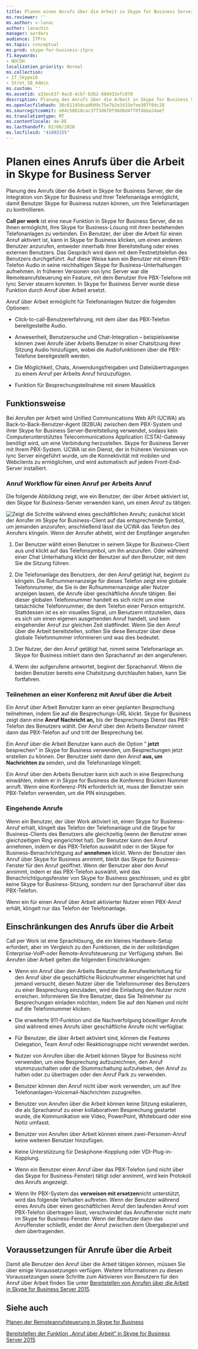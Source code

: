 ```yaml
---
title: Planen eines Anrufs über die Arbeit in Skype for Business Server
ms.reviewer: ''
ms.author: v-lanac
author: lanachin
manager: serdars
audience: ITPro
ms.topic: conceptual
ms.prod: skype-for-business-itpro
f1.keywords:
- NOCSH
localization_priority: Normal
ms.collection:
- IT_Skype16
- Strat_SB_Admin
ms.custom: ''
ms.assetid: a33ec637-9ac8-4cb7-b3b2-88d432efc078
description: Planung des Anrufs über die Arbeit in Skype for Business Server, der die Integration von Skype for Business und Ihrer Telefonanlage ermöglicht, damit Benutzer Skype for Business nutzen können, um Ihre Telefonanlagen zu kontrollieren.
ms.openlocfilehash: 38c61145dcad609c75e7b2e3433efee307f8dc28
ms.sourcegitcommit: e64c50818cac37f3d6f0f96d0d4ff0f4bba24aef
ms.translationtype: MT
ms.contentlocale: de-DE
ms.lasthandoff: 02/06/2020
ms.locfileid: "41803155"
---
```

# <a name="plan-for-call-via-work-in-skype-for-business-server"></a>Planen eines Anrufs über die Arbeit in Skype for Business Server
 
Planung des Anrufs über die Arbeit in Skype for Business Server, der die Integration von Skype for Business und Ihrer Telefonanlage ermöglicht, damit Benutzer Skype for Business nutzen können, um Ihre Telefonanlagen zu kontrollieren.
  
 **Call per work** ist eine neue Funktion in Skype for Business Server, die es Ihnen ermöglicht, Ihre Skype for Business-Lösung mit ihren bestehenden Telefonanlagen zu verbinden. Ein Benutzer, der über die Arbeit für einen Anruf aktiviert ist, kann in Skype for Business klicken, um einen anderen Benutzer anzurufen, entweder innerhalb Ihrer Bereitstellung oder eines externen Benutzers. Das Gespräch wird dann mit dem Festnetztelefon des Benutzers durchgeführt. Auf diese Weise kann ein Benutzer mit einem PBX-Telefon Audio in seine reichhaltigen Skype for Business-Unterhaltungen aufnehmen. In früheren Versionen von lync Server war die Remoteanrufsteuerung ein Feature, mit dem Benutzer Ihre PBX-Telefone mit lync Server steuern konnten. In Skype for Business Server wurde diese Funktion durch Anruf über Arbeit ersetzt.
  
Anruf über Arbeit ermöglicht für Telefonanlagen Nutzer die folgenden Optionen:
  
- Click-to-call-Benutzererfahrung, mit dem über das PBX-Telefon bereitgestellte Audio.
    
- Anwesenheit, Benutzersuche und Chat-Integration – beispielsweise können zwei Anrufe über Arbeits Benutzer in einer Chatsitzung ihrer Sitzung Audio hinzufügen, wobei die Audiofunktionen über die PBX-Telefone bereitgestellt werden.
    
- Die Möglichkeit, Chats, Anwendungsfreigaben und Dateiübertragungen zu einem Anruf per Arbeits Anruf hinzuzufügen.
    
- Funktion für Besprechungsteilnahme mit einem Mausklick
    
## <a name="how-it-works"></a>Funktionsweise

Bei Anrufen per Arbeit wird Unified Communications Web API (UCWA) als Back-to-Back-Benutzer-Agent (B2BUA) zwischen dem PBX-System und ihrer Skype for Business Server-Bereitstellung verwendet, sodass kein Computerunterstütztes Telecommunications Application (CSTA)-Gateway benötigt wird, um eine Verbindung herzustellen. Skype for Business Server mit Ihrem PBX-System. UCWA ist ein Dienst, der in früheren Versionen von lync Server eingeführt wurde, um die Konnektivität mit mobilen und Webclients zu ermöglichen, und wird automatisch auf jedem Front-End-Server installiert.
  
### <a name="call-workflow-for-a-call-via-work-call"></a>Anruf Workflow für einen Anruf per Arbeits Anruf

Die folgende Abbildung zeigt, wie ein Benutzer, der über Arbeit aktiviert ist, den Skype for Business-Server verwenden kann, um einen Anruf zu tätigen:
  
![Zeigt die Schritte während eines geschäftlichen Anrufs; zunächst klickt der Anrufer im Skype for Business-Client auf das entsprechende Symbol, um jemanden anzurufen; anschließend lässt die UCWA das Telefon des Anrufers klingeln. Wenn der Anrufer abhebt, wird der Empfänger angerufen](../../media/050e88ed-e18e-40c0-84d5-b17fe40c305a.jpg)
  
1. Der Benutzer wählt einen Benutzer in seinem Skype for Business-Client aus und klickt auf das Telefonsymbol, um ihn anzurufen. Oder während einer Chat Unterhaltung klickt der Benutzer auf den Benutzer, mit dem Sie die Sitzung führen.
    
2. Die Telefonanlage des Benutzers, der den Anruf getätigt hat, beginnt zu klingeln. Die Rufnummernanzeige für dieses Telefon zeigt eine globale Telefonnummer, die Sie in der Rufnummernanzeige aller Nutzer anzeigen lassen, die Anrufe über geschäftliche Anrufe tätigen. Bei dieser globalen Telefonnummer handelt es sich nicht um eine tatsächliche Telefonnummer, die dem Telefon einer Person entspricht. Stattdessen ist es ein visuelles Signal, um Benutzern mitzuteilen, dass es sich um einen eigenen ausgehenden Anruf handelt, und kein eingehender Anruf zur gleichen Zeit stattfindet. Wenn Sie den Anruf über die Arbeit bereitstellen, sollten Sie diese Benutzer über diese globale Telefonnummer informieren und was dies bedeutet.
    
3. Der Nutzer, der den Anruf getätigt hat, nimmt seine Telefonanlage an. Skype for Business initiiert dann den Sprachanruf an den angerufenen. 
    
4. Wenn der aufgerufene antwortet, beginnt der Sprachanruf. Wenn die beiden Benutzer bereits eine Chatsitzung durchlaufen haben, kann Sie fortfahren.
    
### <a name="joining-a-conference-with-call-via-work"></a>Teilnehmen an einer Konferenz mit Anruf über die Arbeit

Ein Anruf über Arbeit Benutzer kann an einer geplanten Besprechung teilnehmen, indem Sie auf die Besprechungs-URL klickt. Skype for Business zeigt dann eine **Anruf Nachricht an,** bis der Besprechungs Dienst das PBX-Telefon des Benutzers wählt. Der Anruf über den Arbeits Benutzer nimmt dann das PBX-Telefon auf und tritt der Besprechung bei.
  
Ein Anruf über die Arbeit Benutzer kann auch die Option " **jetzt** besprechen" in Skype for Business verwenden, um Besprechungen jetzt erstellen zu können. Der Benutzer sieht dann den Anruf **aus, um Nachrichten zu** senden, und die Telefonanlage klingelt.
  
Ein Anruf über den Arbeits Benutzer kann sich auch in eine Besprechung einwählen, indem er in Skype for Business die Konferenz Brücken Nummer anruft. Wenn eine Konferenz-PIN erforderlich ist, muss der Benutzer sein PBX-Telefon verwenden, um die PIN einzugeben.
  
### <a name="incoming-calls"></a>Eingehende Anrufe

Wenn ein Benutzer, der über Work aktiviert ist, einen Skype for Business-Anruf erhält, klingelt das Telefon der Telefonanlage und die Skype for Business-Clients des Benutzers alle gleichzeitig (wenn der Benutzer einen gleichzeitigen Ring eingerichtet hat). Der Benutzer kann den Anruf annehmen, indem er das PBX-Telefon auswählt oder in der Skype for Business-Benachrichtigung auf **annehmen** klickt. Wenn der Benutzer den Anruf über Skype for Business annimmt, bleibt das Skype for Business-Fenster für den Anruf geöffnet. Wenn der Benutzer aber den Anruf annimmt, indem er das PBX-Telefon auswählt, wird das Benachrichtigungsfenster von Skype for Business geschlossen, und es gibt keine Skype for Business-Sitzung, sondern nur den Sprachanruf über das PBX-Telefon.
  
Wenn ein für einen Anruf über Arbeit aktivierter Nutzer einen PBX-Anruf erhält, klingelt nur das Telefon der Telefonanlage.
  
## <a name="limitations-of-call-via-work"></a>Einschränkungen des Anrufs über die Arbeit

Call per Work ist eine Sprachlösung, die ein kleines Hardware-Setup erfordert, aber im Vergleich zu den Funktionen, die in der vollständigen Enterprise-VoIP-oder Remote-Anrufsteuerung zur Verfügung stehen. Bei Anrufen über Arbeit gelten die folgenden Einschränkungen:
  
- Wenn ein Anruf über den Arbeits Benutzer die Anrufweiterleitung für den Anruf über die geschäftliche Rückrufnummer eingerichtet hat und jemand versucht, diesen Nutzer über die Telefonnummer des Benutzers zu einer Besprechung einzuladen, wird die Einladung den Nutzer nicht erreichen. Informieren Sie Ihre Benutzer, dass Sie Teilnehmer zu Besprechungen einladen möchten, indem Sie auf den Namen und nicht auf die Telefonnummer klicken. 
    
- Die erweiterte 911-Funktion und die Nachverfolgung böswilliger Anrufe sind während eines Anrufs über geschäftliche Anrufe nicht verfügbar.
    
- Für Benutzer, die über Arbeit aktiviert sind, können die Features Delegation, Team Anruf oder Reaktionsgruppe nicht verwendet werden.
    
- Nutzer von Anrufen über die Arbeit können Skype for Business nicht verwenden, um eine Besprechung aufzuzeichnen, den Anruf stummzuschalten oder die Stummschaltung aufzuheben, den Anruf zu halten oder zu übertragen oder den Anruf Park zu verwenden.
    
- Benutzer können den Anruf nicht über work verwenden, um auf Ihre Telefonanlagen-Voicemail-Nachrichten zuzugreifen.
    
- Benutzer von Anrufen über die Arbeit können keine Sitzung eskalieren, die als Sprachanruf zu einer kollaborativen Besprechung gestartet wurde, die Kommunikation wie Video, PowerPoint, Whiteboard oder eine Notiz umfasst.
    
- Benutzer von Anrufen über Arbeit können einem zwei-Personen-Anruf keine weiteren Benutzer hinzufügen.
    
- Keine Unterstützung für Deskphone-Kopplung oder VDI-Plug-in-Kopplung.
    
- Wenn ein Benutzer einen Anruf über das PBX-Telefon (und nicht über das Skype for Business-Fenster) tätigt oder annimmt, wird kein Protokoll des Anrufs angezeigt.
    
- Wenn Ihr PBX-System das **verweisen mit ersetzen**nicht unterstützt, wird das folgende Verhalten auftreten. Wenn der Benutzer während eines Anrufs über einen geschäftlichen Anruf den laufenden Anruf vom PBX-Telefon übertragen lässt, verschwindet das Anruffenster nicht mehr im Skype for Business-Fenster. Wenn der Benutzer dann das Anruffenster schließt, endet der Anruf zwischen dem Übergabeziel und dem übertragenden. 
    
## <a name="prerequisites-for-call-via-work"></a>Voraussetzungen für Anrufe über die Arbeit

Damit alle Benutzer den Anruf über die Arbeit tätigen können, müssen Sie über einige Voraussetzungen verfügen. Weitere Informationen zu diesen Voraussetzungen sowie Schritte zum Aktivieren von Benutzern für den Anruf über Arbeit finden Sie unter [Bereitstellen von Anrufen über die Arbeit in Skype for Business Server 2015](../../deploy/deploy-call-via-work.md). 
  
## <a name="see-also"></a>Siehe auch

[Planen der Remoteanrufsteuerung in Skype for Business](remote-call-control.md)
  
[Bereitstellen der Funktion „Anruf über Arbeit“ in Skype for Business Server 2015](../../deploy/deploy-call-via-work.md)

